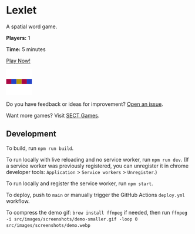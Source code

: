 # Lexlet

A spatial word game.

**Players:** 1

**Time:** 5 minutes

[Play Now!](https://lexlet.com/)

<img src="src/images/favicons/icon_512.png" alt="game icon" width="70"/>

Do you have feedback or ideas for improvement? [Open an issue](https://github.com/skedwards88/lexlet/issues/new).

Want more games? Visit [SECT Games](https://skedwards88.github.io/).

## Development

To build, run `npm run build`.

To run locally with live reloading and no service worker, run `npm run dev`. (If a service worker was previously registered, you can unregister it in chrome developer tools: `Application` > `Service workers` > `Unregister`.)

To run locally and register the service worker, run `npm start`.

To deploy, push to `main` or manually trigger the GitHub Actions `deploy.yml` workflow.

To compress the demo gif: `brew install ffmpeg` if needed, then run `ffmpeg -i src/images/screenshots/demo-smaller.gif -loop 0 src/images/screenshots/demo.webp`
